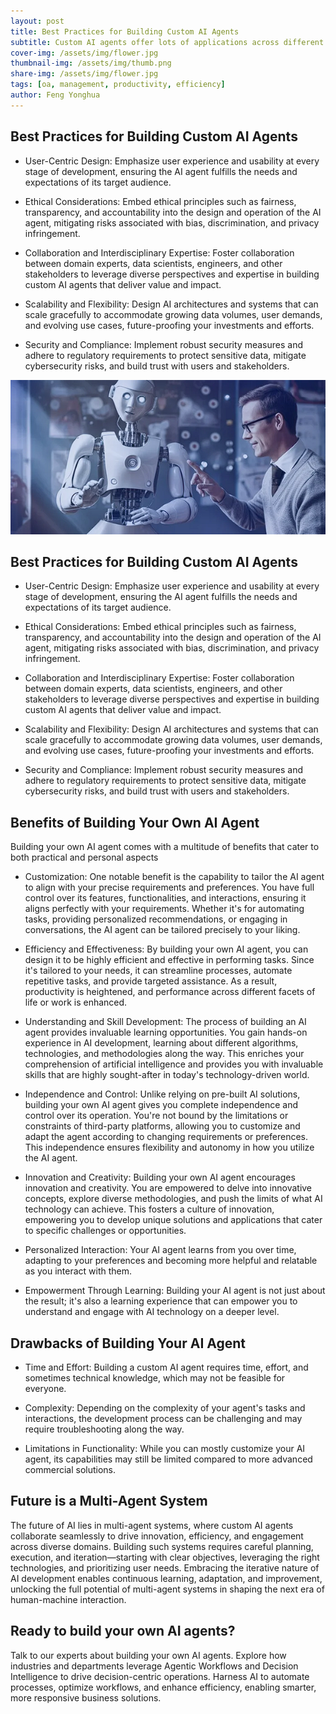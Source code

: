 ```yaml
---
layout: post
title: Best Practices for Building Custom AI Agents
subtitle: Custom AI agents offer lots of applications across different business sectors, promising to revolutionize operations and workflow
cover-img: /assets/img/flower.jpg
thumbnail-img: /assets/img/thumb.png
share-img: /assets/img/flower.jpg
tags: [oa, management, productivity, efficiency]
author: Feng Yonghua
---
```


## Best Practices for Building Custom AI Agents 

  - User-Centric Design: Emphasize user experience and usability at every stage of development, ensuring the AI agent fulfills the needs and expectations of its target audience.

  - Ethical Considerations: Embed ethical principles such as fairness, transparency, and accountability into the design and operation of the AI agent, mitigating risks associated with bias, discrimination, and privacy infringement. 

  - Collaboration and Interdisciplinary Expertise: Foster collaboration between domain experts, data scientists, engineers, and other stakeholders to leverage diverse perspectives and expertise in building custom AI agents that deliver value and impact. 

  - Scalability and Flexibility: Design AI architectures and systems that can scale gracefully to accommodate growing data volumes, user demands, and evolving use cases, future-proofing your investments and efforts. 

  - Security and Compliance: Implement robust security measures and adhere to regulatory requirements to protect sensitive data, mitigate cybersecurity risks, and build trust with users and stakeholders.

![ai agent](/assets/img/agent2.png)

## Best Practices for Building Custom AI Agents 

  - User-Centric Design: Emphasize user experience and usability at every stage of development, ensuring the AI agent fulfills the needs and expectations of its target audience.

  - Ethical Considerations: Embed ethical principles such as fairness, transparency, and accountability into the design and operation of the AI agent, mitigating risks associated with bias, discrimination, and privacy infringement. 

  - Collaboration and Interdisciplinary Expertise: Foster collaboration between domain experts, data scientists, engineers, and other stakeholders to leverage diverse perspectives and expertise in building custom AI agents that deliver value and impact. 

  - Scalability and Flexibility: Design AI architectures and systems that can scale gracefully to accommodate growing data volumes, user demands, and evolving use cases, future-proofing your investments and efforts. 

  - Security and Compliance: Implement robust security measures and adhere to regulatory requirements to protect sensitive data, mitigate cybersecurity risks, and build trust with users and stakeholders.

## Benefits of Building Your Own AI Agent

Building your own AI agent comes with a multitude of benefits that cater to both practical and personal aspects 

  - Customization: One notable benefit is the capability to tailor the AI agent to align with your precise requirements and preferences. You have full control over its features, functionalities, and interactions, ensuring it aligns perfectly with your requirements. Whether it's for automating tasks, providing personalized recommendations, or engaging in conversations, the AI agent can be tailored precisely to your liking. 

  - Efficiency and Effectiveness: By building your own AI agent, you can design it to be highly efficient and effective in performing tasks. Since it's tailored to your needs, it can streamline processes, automate repetitive tasks, and provide targeted assistance. As a result, productivity is heightened, and performance across different facets of life or work is enhanced.

  - Understanding and Skill Development: The process of building an AI agent provides invaluable learning opportunities. You gain hands-on experience in AI development, learning about different algorithms, technologies, and methodologies along the way. This enriches your comprehension of artificial intelligence and provides you with invaluable skills that are highly sought-after in today's technology-driven world.

  - Independence and Control: Unlike relying on pre-built AI solutions, building your own AI agent gives you complete independence and control over its operation. You're not bound by the limitations or constraints of third-party platforms, allowing you to customize and adapt the agent according to changing requirements or preferences. This independence ensures flexibility and autonomy in how you utilize the AI agent. 

  - Innovation and Creativity: Building your own AI agent encourages innovation and creativity. You are empowered to delve into innovative concepts, explore diverse methodologies, and push the limits of what AI technology can achieve. This fosters a culture of innovation, empowering you to develop unique solutions and applications that cater to specific challenges or opportunities. 

  - Personalized Interaction: Your AI agent learns from you over time, adapting to your preferences and becoming more helpful and relatable as you interact with them. 

  - Empowerment Through Learning: Building your AI agent is not just about the result; it's also a learning experience that can empower you to understand and engage with AI technology on a deeper level. 

## Drawbacks of Building Your AI Agent 

  - Time and Effort: Building a custom AI agent requires time, effort, and sometimes technical knowledge, which may not be feasible for everyone. 

  - Complexity: Depending on the complexity of your agent's tasks and interactions, the development process can be challenging and may require troubleshooting along the way. 

  - Limitations in Functionality: While you can mostly customize your AI agent, its capabilities may still be limited compared to more advanced commercial solutions. 

## Future is a Multi-Agent System 

The future of AI lies in multi-agent systems, where custom AI agents collaborate seamlessly to drive innovation, efficiency, and engagement across diverse domains. Building such systems requires careful planning, execution, and iteration—starting with clear objectives, leveraging the right technologies, and prioritizing user needs. Embracing the iterative nature of AI development enables continuous learning, adaptation, and improvement, unlocking the full potential of multi-agent systems in shaping the next era of human-machine interaction.

## Ready to build your own AI agents?

Talk to our experts about building your own AI agents. Explore how industries and departments leverage Agentic Workflows and Decision Intelligence to drive decision-centric operations. Harness AI to automate processes, optimize workflows, and enhance efficiency, enabling smarter, more responsive business solutions.